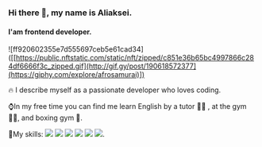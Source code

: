 ### Hi there 👋, my name is Aliaksei.
#### I'am  frontend developer. 
![ff920602355e7d555697ceb5e61cad34]([[https://public.nftstatic.com/static/nft/zipped/c851e36b65bc4997866c284df6666f3c_zipped.gif](http://gif.gy/post/190618572377](https://giphy.com/explore/afrosamurai)])

🔥 I describe myself as a passionate developer who loves coding.

⌚In my free time you can find me learn English by a tutor 👨‍🎓 , at the gym 🏋️‍♂️, and boxing gym 🥊.

💼My skills:  ![](https://img.shields.io/badge/Code-HTML5-informational?style=flat&logo=ionic&logoColor=white&color=4AB197) ![](https://img.shields.io/badge/Style-SCSS-informational?style=flat&logo=css3&logoColor=white&color=4AB197) ![](https://img.shields.io/badge/Code-JavaScript-informational?style=flat&logo=JavaScript&logoColor=white&color=4AB197) ![](https://img.shields.io/badge/Code-jQuery-informational?style=flat&logo=ionic&logoColor=white&color=4AB197) ![](https://img.shields.io/badge/Code-Bootstrap5-informational?style=flat&logo=ionic&logoColor=white&color=4AB197) ![](https://img.shields.io/badge/Code-Gulp-informational?style=flat&logo=ionic&logoColor=white&color=4AB197).

